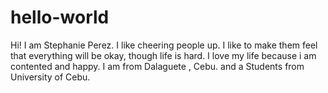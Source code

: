 # hello-world
Hi!  I am Stephanie Perez. I like cheering people up. I like to make them feel that everything will be okay, though life is hard. I love my life because i am contented and happy.
I am from Dalaguete , Cebu. and a
Students from University of Cebu.
